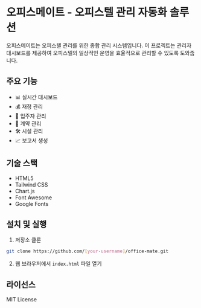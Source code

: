 # 오피스메이트 - 오피스텔 관리 자동화 솔루션

오피스메이트는 오피스텔 관리를 위한 종합 관리 시스템입니다. 이 프로젝트는 관리자 대시보드를 제공하여 오피스텔의 일상적인 운영을 효율적으로 관리할 수 있도록 도와줍니다.

## 주요 기능

- 📊 실시간 대시보드
- 💰 재정 관리
- 👥 입주자 관리
- 📝 계약 관리
- 🛠️ 시설 관리
- 📈 보고서 생성

## 기술 스택

- HTML5
- Tailwind CSS
- Chart.js
- Font Awesome
- Google Fonts

## 설치 및 실행

1. 저장소 클론
```bash
git clone https://github.com/[your-username]/office-mate.git
```

2. 웹 브라우저에서 `index.html` 파일 열기

## 라이선스

MIT License 
